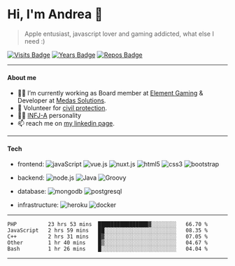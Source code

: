 # Hi, I'm Andrea 👋
> Apple entusiast, javascript lover and gaming addicted, what else I need :)

[![Visits Badge](https://badges.pufler.dev/visits/andreacw5/andreacw5)](https://badges.pufler.dev)
[![Years Badge](https://badges.pufler.dev/years/andreacw5)](https://badges.pufler.dev)
[![Repos Badge](https://badges.pufler.dev/repos/andreacw5)](https://badges.pufler.dev)

---

#### About me
- 👨‍💻 I’m currently working as Board member at [Element Gaming](http://https://www.element-gaming.eu) & Developer at [Medas Solutions](https://medas-solutions.it/).
- 🚣 Volunteer for [civil protection](https://comune.settimomilanese.mi.it/category/protezione-civile/).
- :man_scientist: [INFJ-A](https://www.16personalities.com/infj-personality) personality
- 📫 reach me on [my linkedin page](https://www.linkedin.com/in/andrea-tombolato-57147986/).

---

#### Tech
* frontend: 
![javaScript](https://img.shields.io/badge/-JavaScript-black?style=flat-square&logo=javascript)
![vue.js](https://img.shields.io/badge/-Vue-black?style=flat-square&logo=vue.js)
![nuxt.js](https://img.shields.io/badge/-Nuxt-black?style=flat-square&logo=nuxt.js)
![html5](https://img.shields.io/badge/-HTML5-black?style=flat-square&logo=html5&logoColor=white)
![css3](https://img.shields.io/badge/-CSS3-black?style=flat-square&logo=css3)
![bootstrap](https://img.shields.io/badge/-Bootstrap-black?style=flat-square&logo=bootstrap)

* backend:
![node.js](https://img.shields.io/badge/-Nodejs-black?style=flat-square&logo=Node.js)
![Java](https://img.shields.io/badge/-Java-black?style=flat-square&logo=java)
![Groovy](https://img.shields.io/badge/-Groovy-black?style=flat-square&logo=groovy)

* database:
![mongodb](https://img.shields.io/badge/-MongoDB-black?style=flat-square&logo=mongodb)
![postgresql](https://img.shields.io/badge/-PostgreSQL-black?style=flat-square&logo=postgresql)

* infrastructure:
![heroku](https://img.shields.io/badge/-Heroku-black?style=flat-square&logo=heroku)
![docker](https://img.shields.io/badge/-Docker-black?style=flat-square&logo=docker)

---

<!--START_SECTION:waka-->
```text
PHP          23 hrs 53 mins  ████████████████▓░░░░░░░░   66.70 % 
JavaScript   2 hrs 59 mins   ██░░░░░░░░░░░░░░░░░░░░░░░   08.35 % 
C++          2 hrs 31 mins   █▓░░░░░░░░░░░░░░░░░░░░░░░   07.05 % 
Other        1 hr 40 mins    █▒░░░░░░░░░░░░░░░░░░░░░░░   04.67 % 
Bash         1 hr 26 mins    █░░░░░░░░░░░░░░░░░░░░░░░░   04.04 % 
```
<!--END_SECTION:waka-->

---
